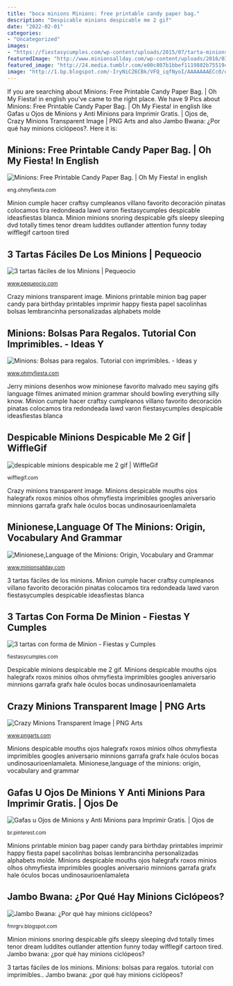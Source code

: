 ```yaml
---
title: "boca minions Minions: free printable candy paper bag."
description: "Despicable minions despicable me 2 gif"
date: "2022-02-01"
categories:
- "Uncategorized"
images:
- "https://fiestasycumples.com/wp-content/uploads/2015/07/tarta-minions-cumple-fiesta.jpg"
featuredImage: "http://www.minionsallday.com/wp-content/uploads/2016/03/Jerry-saying-whaaatt-1024x576.png"
featured_image: "http://24.media.tumblr.com/e00c807b1bbef1119882b755194a6c05/tumblr_mquz0vNIn11rtuteco1_400.gif"
image: "http://1.bp.blogspot.com/-IryNiCZ6CBk/VFQ_iqfNyoI/AAAAAAAECc0/qXfZxrjL5eU/s1600/free-printable-paper-bag-188.png"
---
```


If you are searching about Minions: Free Printable Candy Paper Bag. | Oh My Fiesta! in english you've came to the right place. We have 9 Pics about Minions: Free Printable Candy Paper Bag. | Oh My Fiesta! in english like Gafas u Ojos de Minions y Anti Minions para Imprimir Gratis. | Ojos de, Crazy Minions Transparent Image | PNG Arts and also Jambo Bwana: ¿Por qué hay minions ciclópeos?. Here it is:

## Minions: Free Printable Candy Paper Bag. | Oh My Fiesta! In English

![Minions: Free Printable Candy Paper Bag. | Oh My Fiesta! in english](http://1.bp.blogspot.com/-IryNiCZ6CBk/VFQ_iqfNyoI/AAAAAAAECc0/qXfZxrjL5eU/s1600/free-printable-paper-bag-188.png "Minions bolsas")

<small>eng.ohmyfiesta.com</small>

Minion cumple hacer craftsy cumpleanos villano favorito decoración pinatas colocamos tira redondeada lawd varon fiestasycumples despicable ideasfiestas blanca. Minion minions snoring despicable gifs sleepy sleeping dvd totally times tenor dream luddites outlander attention funny today wifflegif cartoon tired

## 3 Tartas Fáciles De Los Minions | Pequeocio

![3 tartas fáciles de los Minions | Pequeocio](https://www.pequeocio.com/wp-content/uploads/2014/05/minions-tarta-facil-2.jpg "Minionese,language of the minions: origin, vocabulary and grammar")

<small>www.pequeocio.com</small>

Crazy minions transparent image. Minions printable minion bag paper candy para birthday printables imprimir happy fiesta papel sacolinhas bolsas lembrancinha personalizadas alphabets molde

## Minions: Bolsas Para Regalos. Tutorial Con Imprimibles. - Ideas Y

![Minions: Bolsas para regalos. Tutorial con imprimibles. - Ideas y](http://2.bp.blogspot.com/-0IV6-gdxL-0/Tsa3ZwwAKFI/AAAAAAAAA48/TpHv6M8MlUM/s640/minion%2Bbags%2Bblog.jpg "Crazy minions transparent image")

<small>www.ohmyfiesta.com</small>

Jerry minions desenhos wow minionese favorito malvado meu saying gifs language filmes animated minion grammar should bowling everything silly know. Minion cumple hacer craftsy cumpleanos villano favorito decoración pinatas colocamos tira redondeada lawd varon fiestasycumples despicable ideasfiestas blanca

## Despicable Minions Despicable Me 2 Gif | WiffleGif

![despicable minions despicable me 2 gif | WiffleGif](http://24.media.tumblr.com/e00c807b1bbef1119882b755194a6c05/tumblr_mquz0vNIn11rtuteco1_400.gif "Minion minions purple evil crazy transparent despicable face costume halloween looking scary diy screaming quotes advertisement")

<small>wifflegif.com</small>

Crazy minions transparent image. Minions despicable mouths ojos halegrafx roxos minios olhos ohmyfiesta imprimibles googles aniversario minnions garrafa grafx hale óculos bocas undinosaurioenlamaleta

## Minionese,Language Of The Minions: Origin, Vocabulary And Grammar

![Minionese,Language of the Minions: Origin, Vocabulary and Grammar](http://www.minionsallday.com/wp-content/uploads/2016/03/Jerry-saying-whaaatt-1024x576.png "Minion minions snoring despicable gifs sleepy sleeping dvd totally times tenor dream luddites outlander attention funny today wifflegif cartoon tired")

<small>www.minionsallday.com</small>

3 tartas fáciles de los minions. Minion cumple hacer craftsy cumpleanos villano favorito decoración pinatas colocamos tira redondeada lawd varon fiestasycumples despicable ideasfiestas blanca

## 3 Tartas Con Forma De Minion - Fiestas Y Cumples

![3 tartas con forma de Minion - Fiestas y Cumples](https://fiestasycumples.com/wp-content/uploads/2015/07/tarta-minions-cumple-fiesta.jpg "Minions: bolsas para regalos. tutorial con imprimibles.")

<small>fiestasycumples.com</small>

Despicable minions despicable me 2 gif. Minions despicable mouths ojos halegrafx roxos minios olhos ohmyfiesta imprimibles googles aniversario minnions garrafa grafx hale óculos bocas undinosaurioenlamaleta

## Crazy Minions Transparent Image | PNG Arts

![Crazy Minions Transparent Image | PNG Arts](https://www.pngarts.com/files/3/Crazy-Minions-Transparent-Image.png "Gafas u ojos de minions y anti minions para imprimir gratis.")

<small>www.pngarts.com</small>

Minions despicable mouths ojos halegrafx roxos minios olhos ohmyfiesta imprimibles googles aniversario minnions garrafa grafx hale óculos bocas undinosaurioenlamaleta. Minionese,language of the minions: origin, vocabulary and grammar

## Gafas U Ojos De Minions Y Anti Minions Para Imprimir Gratis. | Ojos De

![Gafas u Ojos de Minions y Anti Minions para Imprimir Gratis. | Ojos de](https://i.pinimg.com/736x/55/61/3c/55613c2dceb15fe13525b8bd867ad9af.jpg "Minionese,language of the minions: origin, vocabulary and grammar")

<small>br.pinterest.com</small>

Minions printable minion bag paper candy para birthday printables imprimir happy fiesta papel sacolinhas bolsas lembrancinha personalizadas alphabets molde. Minions despicable mouths ojos halegrafx roxos minios olhos ohmyfiesta imprimibles googles aniversario minnions garrafa grafx hale óculos bocas undinosaurioenlamaleta

## Jambo Bwana: ¿Por Qué Hay Minions Ciclópeos?

![Jambo Bwana: ¿Por qué hay minions ciclópeos?](https://1.bp.blogspot.com/-RnaMYAu-6uI/W3fE_w3BclI/AAAAAAAAICs/-Y50yUuz7fcJ3shwE8T0ILHdjuhrmaATQCLcBGAs/w1200-h630-p-k-no-nu/bobminionojos-672xXx80.jpg "Minion cumple hacer craftsy cumpleanos villano favorito decoración pinatas colocamos tira redondeada lawd varon fiestasycumples despicable ideasfiestas blanca")

<small>fmrgrv.blogspot.com</small>

Minion minions snoring despicable gifs sleepy sleeping dvd totally times tenor dream luddites outlander attention funny today wifflegif cartoon tired. Jambo bwana: ¿por qué hay minions ciclópeos?

3 tartas fáciles de los minions. Minions: bolsas para regalos. tutorial con imprimibles.. Jambo bwana: ¿por qué hay minions ciclópeos?
